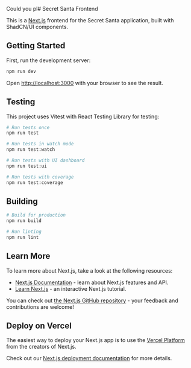 Could you pl# Secret Santa Frontend

This is a [Next.js](https://nextjs.org) frontend for the Secret Santa application, built with ShadCN/UI components.

## Getting Started

First, run the development server:

```bash
npm run dev
```

Open [http://localhost:3000](http://localhost:3000) with your browser to see the result.

## Testing

This project uses Vitest with React Testing Library for testing:

```bash
# Run tests once
npm run test

# Run tests in watch mode
npm run test:watch

# Run tests with UI dashboard
npm run test:ui

# Run tests with coverage
npm run test:coverage
```

## Building

```bash
# Build for production
npm run build

# Run linting
npm run lint
```

## Learn More

To learn more about Next.js, take a look at the following resources:

- [Next.js Documentation](https://nextjs.org/docs) - learn about Next.js features and API.
- [Learn Next.js](https://nextjs.org/learn) - an interactive Next.js tutorial.

You can check out [the Next.js GitHub repository](https://github.com/vercel/next.js) - your feedback and contributions are welcome!

## Deploy on Vercel

The easiest way to deploy your Next.js app is to use the [Vercel Platform](https://vercel.com/new?utm_medium=default-template&filter=next.js&utm_source=create-next-app&utm_campaign=create-next-app-readme) from the creators of Next.js.

Check out our [Next.js deployment documentation](https://nextjs.org/docs/app/building-your-application/deploying) for more details.
